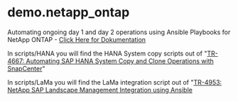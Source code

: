 # demo.netapp_ontap
Automating ongoing day 1 and day 2 operations using Ansible Playbooks for NetApp ONTAP - [Click Here for Dokumentation](netapp_ontap.md)

In scripts/HANA you will find the HANA System copy scripts out of "[TR-4667: Automating SAP HANA System Copy and Clone Operations with SnapCenter](https://docs.netapp.com/us-en/netapp-solutions-sap/lifecycle/sc-copy-clone-introduction.html)"

In scripts/LaMa you will find the LaMa integration script out of "[TR-4953: NetApp SAP Landscape Management Integration using Ansible](https://docs.netapp.com/us-en/netapp-solutions-sap/lifecycle/lama-ansible-introduction.html)